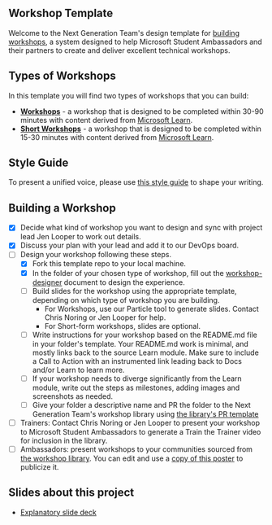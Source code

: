 ## Workshop Template

Welcome to the Next Generation Team's design template for [building workshops](presentation.pptx), a system designed to help Microsoft Student Ambassadors and their partners to create and deliver excellent technical workshops.

## Types of Workshops

In this template you will find two types of workshops that you can build:

* **[Workshops](./workshop/README.md)** - a workshop that is designed to be completed within 30-90 minutes with content derived from [Microsoft Learn](https://learn.microsoft.com).
* **[Short Workshops](./short-workshop/README.md)** - a workshop that is designed to be completed within 15-30 minutes with content derived from [Microsoft Learn](https://learn.microsoft.com). 

## Style Guide

To present a unified voice, please use [this style guide](https://github.com/jlooper/curriculum-template/wiki/Voice) to shape your writing.

## Building a Workshop

- [x] Decide what kind of workshop you want to design and sync with project lead Jen Looper to work out details.
- [x] Discuss your plan with your lead and add it to our DevOps board.
- [ ] Design your workshop following these steps.
    - [x] Fork this template repo to your local machine.
    - [x] In the folder of your chosen type of workshop, fill out the [workshop-designer](./workshop/workshop-designer.md) document to design the experience.
    - [ ] Build slides for the workshop using the appropriate template, depending on which type of workshop you are building. 
        - For Workshops, use our Particle tool to generate slides. Contact Chris Noring or Jen Looper for help.
        - For Short-form workshops, slides are optional.
    - [ ] Write instructions for your workshop based on the README.md file in your folder's template. Your README.md work is minimal, and mostly links back to the source Learn module. Make sure to include a Call to Action with an instrumented link leading back to Docs and/or Learn to learn more.
    - [ ] If your workshop needs to diverge significantly from the Learn module, write out the steps as milestones, adding images and screenshots as needed.
    - [ ] Give your folder a descriptive name and PR the folder to the Next Generation Team's workshop library using [the library's PR template](https://github.com/microsoft/workshop-library)
- [ ] Trainers: Contact Chris Noring or Jen Looper to present your workshop to Microsoft Student Ambassadors to generate a Train the Trainer video for inclusion in the library.
- [ ] Ambassadors: present workshops to your communities sourced from [the workshop library](https://github.com/microsoft/workshop-library). You can edit and use a [copy of this poster](https://www.canva.com/design/DAEuDXXR9us/share/preview?token=Je0_213uqxmYaXnNYz1v-Q&role=EDITOR&utm_content=DAEuDXXR9us&utm_campaign=designshare&utm_medium=link&utm_source=sharebutton) to publicize it.

## Slides about this project

- [Explanatory slide deck](https://github.com/microsoft/workshop-template/blob/main/presentation.pptx?raw=true)
